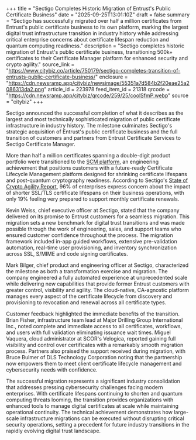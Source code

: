 +++
title = "Sectigo Completes Historic Migration of Entrust's Public Certificate Business"
date = "2025-09-25T13:01:10Z"
draft = false
summary = "Sectigo has successfully migrated over half a million certificates from Entrust's public certificate business to its own platform, marking the largest digital trust infrastructure transition in industry history while addressing critical enterprise concerns about certificate lifespan reduction and quantum computing readiness."
description = "Sectigo completes historic migration of Entrust's public certificate business, transitioning 500k+ certificates to their Certificate Manager platform for enhanced security and crypto agility."
source_link = "https://www.citybiz.co/article/750179/sectigo-completes-transition-of-entrusts-public-certificate-business/"
enclosure = "https://cdn.newsramp.app/citybiz/newsimage/55351a7d584b2f20eae25a2086313da2.png"
article_id = 223978
feed_item_id = 21318
qrcode = "https://cdn.newsramp.app/citybiz/qrcode/259/25/coolSfmP.webp"
source = "citybiz"
+++

<p>Sectigo announced the successful completion of what it describes as the largest and most technically sophisticated migration of public certificate infrastructure in industry history. The milestone culminates Sectigo's strategic acquisition of Entrust's public certificate business and the full transition of customers and partners from Entrust Certificate Services to Sectigo Certificate Manager.</p><p>More than half a million certificates spanning a double-digit product portfolio were transitioned to the <a href="https://sectigo.com/certificate-manager" rel="nofollow" target="_blank">SCM platform</a>, an engineering achievement that positions customers with a future-ready Certificate Lifecycle Management platform designed for shrinking certificate lifespans and post-quantum cryptography readiness. According to Sectigo's <a href="https://sectigo.com/resource-library/state-of-crypto-agility-report" rel="nofollow" target="_blank">State of Crypto Agility Report</a>, 96% of enterprises express concern about the impact of shorter SSL/TLS certificate lifespans on their business operations, with only 19% feeling very prepared to support monthly certificate renewals.</p><p>Kevin Weiss, chief executive officer at Sectigo, stated that the company delivered on its promise to Entrust customers for a seamless migration. This migration sets a new benchmark for digital trust transitions and was made possible through the work of engineering, sales, and support teams who ensured customer confidence throughout the process. The migration framework included in-app guided workflows, extensive pre-validation automation, real-time user provisioning, and inventory synchronization across SSL, S/MIME and code signing certificates.</p><p>Mark Bilger, chief product and engineering officer at Sectigo, characterized the milestone as both a transformation exercise and migration. The company engineered a fully automated experience at unprecedented scale while delivering new capabilities that provide former Entrust customers with greater control, visibility and agility. The cloud-native, CA-agnostic platform manages every aspect of the certificate lifecycle from discovery and provisioning to revocation and renewal across all certificate types.</p><p>Customer feedback highlighted the immediate benefits of the transition. Brian Fisher, infrastructure team lead at Major Drilling Group International Inc., noted complete and immediate access to all certificates, workflows, and users with full validation eliminating issuance wait times. Miguel Vaquera, cloud administrator at SCOR's Velogica, reported gaining full visibility and control over certificates with a remarkably smooth migration process. Partners also praised the support received during migration, with Bruce Bulmer of DLS Technology Corporation noting that the partnership now empowers them to meet client certificate lifecycle management and cybersecurity needs with confidence.</p><p>The successful migration represents a significant industry consolidation that addresses pressing cybersecurity challenges facing modern enterprises. With certificate lifespans continuing to shorten and quantum computing threats looming, the transition provides organizations with enhanced tools to manage digital certificates at scale while maintaining operational continuity. The technical achievement demonstrates how large-scale infrastructure migrations can be executed without disrupting critical security operations, setting a precedent for future industry transitions in the rapidly evolving digital trust landscape.</p>